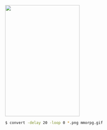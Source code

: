 <img src="https://raw.githubusercontent.com/huxingyi/libphone/master/samples/rpggame/screenshots/mmorpg.gif" width="240" height="360"/>

```sh
$ convert -delay 20 -loop 0 *.png mmorpg.gif
```

